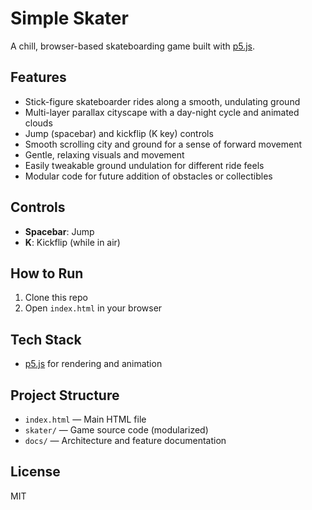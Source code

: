 # Simple Skater

A chill, browser-based skateboarding game built with [p5.js](https://p5js.org/).

## Features
- Stick-figure skateboarder rides along a smooth, undulating ground
- Multi-layer parallax cityscape with a day-night cycle and animated clouds
- Jump (spacebar) and kickflip (K key) controls
- Smooth scrolling city and ground for a sense of forward movement
- Gentle, relaxing visuals and movement
- Easily tweakable ground undulation for different ride feels
- Modular code for future addition of obstacles or collectibles

## Controls
- **Spacebar**: Jump
- **K**: Kickflip (while in air)

## How to Run
1. Clone this repo
2. Open `index.html` in your browser

## Tech Stack
- [p5.js](https://p5js.org/) for rendering and animation

## Project Structure
- `index.html` — Main HTML file
- `skater/` — Game source code (modularized)
- `docs/` — Architecture and feature documentation

## License
MIT 